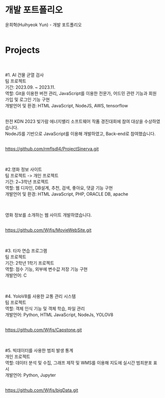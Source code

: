 # 개발 포트폴리오<br>
윤희혁(Huihyeok Yun) - 개발 포트폴리오<br><br>

# Projects<br><br>

#1. AI 건물 균열 검사<br>
팀 프로젝트<br>
기간: 2023.09. ~ 2023.11.<br>
역할: Git을 이용한 버전 관리, JavaScript를 이용한 전문가, 어드민 관련 기능과 회원가입 및 로그인 기능 구현<br>
개발언어 및 환경: HTML JavaScript, NodeJS, AWS, tensorflow<br><br>

한전 KDN 2023 빛가람 에너지밸리 소프트웨어 작품 경진대회에 참여 대상을 수상하였습니다.<br>
NodeJS를 기반으로 JavaScript를 이용해 개발하였고, Back-end로 참여했습니다.<br><br>

<a>https://github.com/rmflsdl4/ProjectSinerva.git</a><br><br><br>



#2.영화 정보 사이트<br>
팀 프로젝트 -> 개인 프로젝트<br>
기간: 2~3학년 프로젝트<br>
역할: 웹 디자인, DB설계, 추천, 검색, 좋아요, 댓글 기능 구현<br>
개발언어 및 환경: HTML JavaScript, PHP, ORACLE DB, apache<br><br><br>

영화 정보를 소개하는 웹 사이트 개발하였습니다.<br><br>

<a>https://github.com/Wjfjs/MovieWebSite.git</a><br><br><br>


#3. 타자 연습 프로그램<br>
팀 프로젝트<br>
기간: 2학년 1학기 프로젝트<br>
역할: 점수 기능, 외부에 변수값 저장 기능 구현<br>
개발언어: C<br><br><br>


#4. YoloV8를 사용한 교통 관리 시스템<br>
팀 프로젝트<br>
역할: 객체 인식 기능 및 객체 학습, 파일 관리<br>
개발언어: Python, HTML JavaScript, NodeJs, YOLOV8<br><br>

<a>https://github.com/Wjfjs/Capstone.git</a><br><br><br>



#5. 빅데이터를 사용한 범죄 발생 통계<br>
개인 프로젝트<br>
역할: 데이터 분석 및 수집, 그래프 제작 및 WMS를 이용해 지도에 실시간 범죄분포 표시<br>
개발언어: Python, Jupyter<br><br>

<a>https://github.com/Wjfjs/bigData.git</a><br><br><br>
